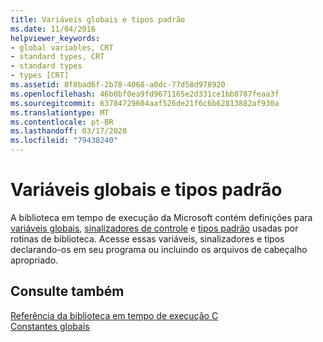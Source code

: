 ```yaml
---
title: Variáveis globais e tipos padrão
ms.date: 11/04/2016
helpviewer_keywords:
- global variables, CRT
- standard types, CRT
- standard types
- types [CRT]
ms.assetid: 8f8bad6f-2b78-4068-a0dc-77d58d978920
ms.openlocfilehash: 46b0bf0ea9fd9671165e2d331ce1bb0787feaa3f
ms.sourcegitcommit: 63784729604aaf526de21f6c6b62813882af930a
ms.translationtype: MT
ms.contentlocale: pt-BR
ms.lasthandoff: 03/17/2020
ms.locfileid: "79438240"
---
```

# <a name="global-variables-and-standard-types"></a>Variáveis globais e tipos padrão

A biblioteca em tempo de execução da Microsoft contém definições para [variáveis globais](../c-runtime-library/global-variables.md), [sinalizadores de controle](../c-runtime-library/control-flags.md) e [tipos padrão](../c-runtime-library/standard-types.md) usadas por rotinas de biblioteca. Acesse essas variáveis, sinalizadores e tipos declarando-os em seu programa ou incluindo os arquivos de cabeçalho apropriado.

## <a name="see-also"></a>Consulte também

[Referência da biblioteca em tempo de execução C](../c-runtime-library/c-run-time-library-reference.md)<br/>
[Constantes globais](../c-runtime-library/global-constants.md)

